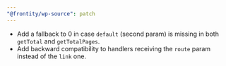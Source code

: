 ```yaml
---
"@frontity/wp-source": patch
---
```


- Add a fallback to 0 in case `default` (second param) is missing in both `getTotal` and `getTotalPages`.
- Add backward compatibility to handlers receiving the `route` param instead of the `link` one.
